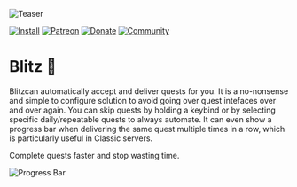 ![Teaser](https://jaliborc.com/media/addons/large/blitz/teaser.webp)

[![Install](https://img.shields.io/badge/install-curseforge-f16436)](https://www.curseforge.com/wow/addons/blitz)
[![Patreon](https://img.shields.io/badge/news-patreon-ff424d)](https://www.patreon.com/jaliborc)
[![Donate](https://img.shields.io/badge/donate-paypal-0079C1)](https://www.paypal.me/jaliborc)
[![Community](https://img.shields.io/badge/community-discord-5865F2)](https://bit.ly/discord-jaliborc)

# Blitz :runner:
Blitzcan automatically accept and deliver quests for you. It is a no-nonsense and simple to configure solution to avoid going over quest intefaces over and over again. You can skip quests by holding a keybind or by selecting specific daily/repeatable quests to always automate. It can even show a progress bar when delivering the same quest multiple times in a row, which is particularly useful in Classic servers.

Complete quests faster and stop wasting time.

![Progress Bar](http://jaliborc.com/media/addons/large/blitz/progress.webp#1)

